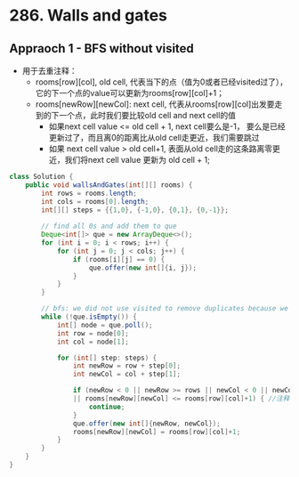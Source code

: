 # 286. Walls and gates

## Appraoch 1 - BFS without visited

- 用于去重注释： 
    - rooms[row][col], old cell, 代表当下的点（值为0或者已经visited过了），它的下一个点的value可以更新为rooms[row][col]+1；
    - rooms[newRow][newCol]: next cell, 代表从rooms[row][col]出发要走到的下一个点，此时我们要比较old cell and next cell的值
        - 如果next cell value <= old cell + 1, next cell要么是-1， 要么是已经更新过了，而且离0的距离比从old cell走更近，我们需要跳过
        - 如果 next cell value > old cell+1, 表面从old cell走的这条路离零更近，我们将next cell value 更新为 old cell + 1;

```java
class Solution {
    public void wallsAndGates(int[][] rooms) {
        int rows = rooms.length;
        int cols = rooms[0].length;
        int[][] steps = {{1,0}, {-1,0}, {0,1}, {0,-1}};
        
        // find all 0s and add them to que
        Deque<int[]> que = new ArrayDeque<>();
        for (int i = 0; i < rows; i++) {
            for (int j = 0; j < cols; j++) {
                if (rooms[i][j] == 0) {
                    que.offer(new int[]{i, j});
                }
            }
        }

        // bfs: we did not use visited to remove duplicates because we can use the value of each cell to remove dulicates
        while (!que.isEmpty()) {
            int[] node = que.poll();
            int row = node[0];
            int col = node[1];

            for (int[] step: steps) {
                int newRow = row + step[0];
                int newCol = col + step[1];

                if (newRow < 0 || newRow >= rows || newCol < 0 || newCol >= cols 
                || rooms[newRow][newCol] <= rooms[row][col]+1) { //注释：用于去重
                    continue;
                }
                que.offer(new int[]{newRow, newCol});
                rooms[newRow][newCol] = rooms[row][col]+1;
            }
        }     
    }
}
```